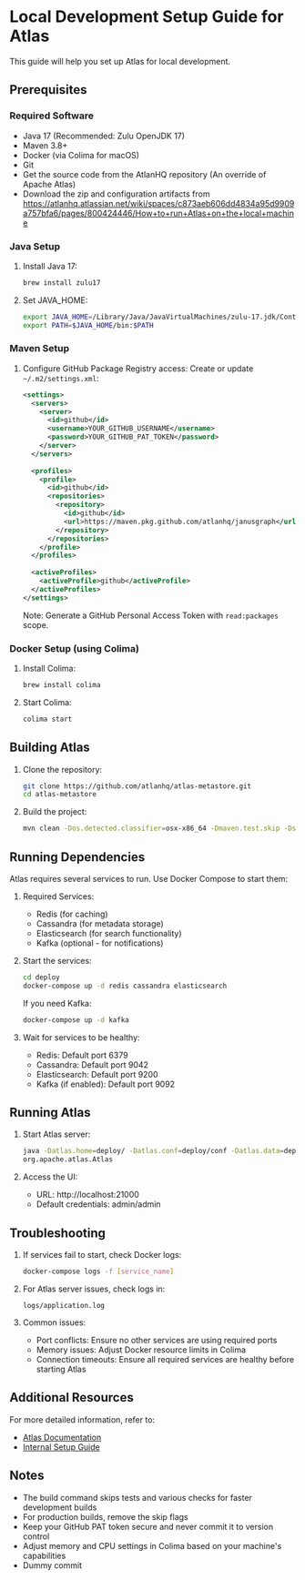 # Local Development Setup Guide for Atlas

This guide will help you set up Atlas for local development.

## Prerequisites

### Required Software
- Java 17 (Recommended: Zulu OpenJDK 17)
- Maven 3.8+ 
- Docker (via Colima for macOS)
- Git
- Get the source code from the AtlanHQ repository (An override of Apache Atlas)
- Download the zip and configuration artifacts from https://atlanhq.atlassian.net/wiki/spaces/c873aeb606dd4834a95d9909a757bfa6/pages/800424446/How+to+run+Atlas+on+the+local+machine

### Java Setup
1. Install Java 17:
   ```bash
   brew install zulu17
   ```

2. Set JAVA_HOME:
   ```bash
   export JAVA_HOME=/Library/Java/JavaVirtualMachines/zulu-17.jdk/Contents/Home
   export PATH=$JAVA_HOME/bin:$PATH
   ```

### Maven Setup

1. Configure GitHub Package Registry access:
   Create or update `~/.m2/settings.xml`:
   ```xml
   <settings>
     <servers>
       <server>
         <id>github</id>
         <username>YOUR_GITHUB_USERNAME</username>
         <password>YOUR_GITHUB_PAT_TOKEN</password>
       </server>
     </servers>
     
     <profiles>
       <profile>
         <id>github</id>
         <repositories>
           <repository>
             <id>github</id>
             <url>https://maven.pkg.github.com/atlanhq/janusgraph</url>
           </repository>
         </repositories>
       </profile>
     </profiles>
     
     <activeProfiles>
       <activeProfile>github</activeProfile>
     </activeProfiles>
   </settings>
   ```

   Note: Generate a GitHub Personal Access Token with `read:packages` scope.

### Docker Setup (using Colima)

1. Install Colima:
   ```bash
   brew install colima
   ```

2. Start Colima:
   ```bash
   colima start
   ```

## Building Atlas

1. Clone the repository:
   ```bash
   git clone https://github.com/atlanhq/atlas-metastore.git
   cd atlas-metastore
   ```

2. Build the project:
   ```bash
   mvn clean -Dos.detected.classifier=osx-x86_64 -Dmaven.test.skip -DskipTests -Drat.skip=true -DskipOverlay -DskipEnunciate=true install package -Pdist
   ```

## Running Dependencies

Atlas requires several services to run. Use Docker Compose to start them:

1. Required Services:
   - Redis (for caching)
   - Cassandra (for metadata storage)
   - Elasticsearch (for search functionality)
   - Kafka (optional - for notifications)

2. Start the services:
   ```bash
   cd deploy
   docker-compose up -d redis cassandra elasticsearch
   ```

   If you need Kafka:
   ```bash
   docker-compose up -d kafka
   ```

3. Wait for services to be healthy:
   - Redis: Default port 6379
   - Cassandra: Default port 9042
   - Elasticsearch: Default port 9200
   - Kafka (if enabled): Default port 9092

## Running Atlas

1. Start Atlas server:
   ```bash
   java -Datlas.home=deploy/ -Datlas.conf=deploy/conf -Datlas.data=deploy/data -Datlas.log.dir=deploy/logs -Dranger.plugin.atlas.policy.pollIntervalMs=300000 -Dembedded.solr.directory=deploy/data -Dlogback.configurationFile=file:./deploy/conf/atlas-logback.xml -Dzookeeper.snapshot.trust.empty=true --add-opens java.base/java.lang=ALL-UNNAMED -Dcom.sun.management.jmxremote -Dcom.sun.management.jmxremote.port=9999 -Dcom.sun.management.jmxremote.authenticate=false -Dcom.sun.management.jmxremote.ssl=false -Dorg.apache.http.nio.reactor.ioThreadCount=4 -Dcassandra.connection.pool.max=4 -Djanusgraph.connection.pool.max=2 -Dnetty.eventLoopThreads=4 -XX:+UseCompressedOops -XX:+UseCompressedClassPointers -Xms512m
   org.apache.atlas.Atlas
   ```

2. Access the UI:
   - URL: http://localhost:21000
   - Default credentials: admin/admin

## Troubleshooting

1. If services fail to start, check Docker logs:
   ```bash
   docker-compose logs -f [service_name]
   ```

2. For Atlas server issues, check logs in:
   ```
   logs/application.log
   ```

3. Common issues:
   - Port conflicts: Ensure no other services are using required ports
   - Memory issues: Adjust Docker resource limits in Colima
   - Connection timeouts: Ensure all required services are healthy before starting Atlas

## Additional Resources

For more detailed information, refer to:
- [Atlas Documentation](https://atlas.apache.org/documentation.html)
- [Internal Setup Guide](https://atlanhq.atlassian.net/wiki/spaces/c873aeb606dd4834a95d9909a757bfa6/pages/800424446/How+to+run+Atlas+on+the+local+machine)

## Notes

- The build command skips tests and various checks for faster development builds
- For production builds, remove the skip flags
- Keep your GitHub PAT token secure and never commit it to version control
- Adjust memory and CPU settings in Colima based on your machine's capabilities
- Dummy commit